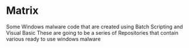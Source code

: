 # Matrix
Some Windows malware code that are created using Batch Scripting and Visual Basic These are going to be a series of Repositories that contain various ready to use windows malware
